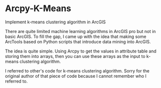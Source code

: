 # Arcpy-K-Means
Implement k-means clustering algorithm in ArcGIS

There are quite limited machine learning algorithms in ArcGIS pro but not in basic ArcGIS. To fill the gap, I came up with the idea that making some ArcTools based on Python scripts that introduce data mining into ArcGIS.

The idea is quite simple. Using Arcpy to get the values in attribute table and storing them into arrays, then you can use these arrays as the input to k-means clustering algorithm.

I referred to other's code for k-means clustering algorithm. Sorry for the original author of that piece of code because I cannot remember who I referred to. 
